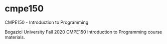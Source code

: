 # cmpe150

CMPE150 - Introduction to Programming

Bogazici University Fall 2020 CMPE150 Introduction to Programming course materials.
